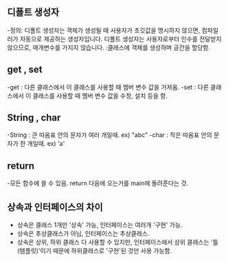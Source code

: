 ## 디폴트 생성자
-정의: 디폴트 생성자는 객체가 생성될 때 사용자가 초깃값을 명시하지 않으면, 컴파일러가 자동으로 제공하는 생성자입니다. 
       디폴트 생성자는 사용자로부터 인수를 전달받지 않으므로, 매개변수를 가지지 않습니다.
:클래스에 객체를 생성하며 공간을 할당함.

## get ,  set
-get : 다른 클래스에서 이 클래스를 사용할 때 멤버 변수 값을 가져옴.
-set : 다른 클래스에서 이 클래스를 사용할 때 멤버 변수 값을 수정, 설치 등을 함.

## String , char
-String : 큰 따옴표 안의 문자가 여러 개일때. 
ex) "abc"
-char : 작은 따옴표 안의 문자가 한 개일때. 
ex) 'a'

## return 
-모든 함수에 쓸 수 있음. 
return 다음에 오는거를 main에 돌려준다는 것.

## 상속과 인터페이스의 차이
- 상속은 클래스 1개만 '상속' 가능, 인터페이스는 여러개 '구현' 가능.
- 상속은 추상클래스가 아님, 인터페이스는 추상클래스.
- 상속은 상위, 하위 클래스 다 사용할 수 있지만, 인터페이스에서 상위 클래스는 '틀(템플릿)'이기 때문에 하위클래스로 '구현'된 것만 사용 가능함.

